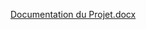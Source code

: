 [Documentation du Projet.docx](https://github.com/user-attachments/files/19696578/Documentation.du.Projet.docx)
